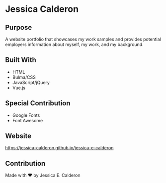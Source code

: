 # Jessica Calderon

## Purpose
A website portfolio that showcases my work samples and provides potential employers information about myself, my work, and my background.

## Built With
* HTML
* Bulma/CSS
* JavaScript/jQuery 
* Vue.js

## Special Contribution
* Google Fonts 
* Font Awesome

## Website
https://jessica-calderon.github.io/jessica-e-calderon

## Contribution
Made with ❤️ by Jessica E. Calderon
